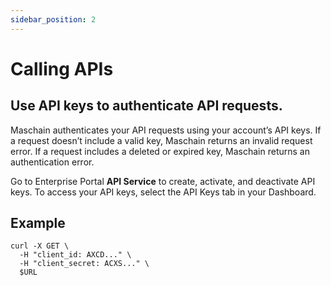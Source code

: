 ```yaml
---
sidebar_position: 2
---
```


# Calling APIs

## Use API keys to authenticate API requests.

Maschain authenticates your API requests using your account’s API keys. If a request doesn’t include a valid key, Maschain returns an invalid request error. If a request includes a deleted or expired key, Maschain returns an authentication error.

Go to Enterprise Portal **API Service** to create, activate, and deactivate API keys. To access your API keys, select the API Keys tab in your Dashboard.


## Example
```shell
curl -X GET \
  -H "client_id: AXCD..." \
  -H "client_secret: ACXS..." \
  $URL
```